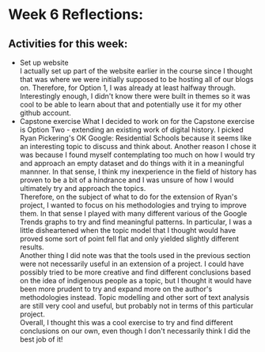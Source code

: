 # Week 6 Reflections:

## Activities for this week:  
- Set up website  
I actually set up part of the website earlier in the course since I thought that was where we were initially supposed to be hosting all of our blogs on. Therefore, for Option 1, I was already at least halfway through. Interestingly enough, I didn't know there were built in themes so it was cool to be able to learn about that and potentially use it for my other github account.  
- Capstone exercise
What I decided to work on for the Capstone exercise is Option Two - extending an existing work of digital history. I picked Ryan Pickering's OK Google: Residential Schools because it seems like an interesting topic to discuss and think about. Another reason I chose it was because I found myself contemplating too much on how I would try and approach an empty dataset and do things with it in a meaningful mannner. In that sense, I think my inexperience in the field of history has proven to be a bit of a hindrance and I was unsure of how I would ultimately try and approach the topics.  
Therefore, on the subject of what to do for the extension of Ryan's project, I wanted to focus on his methodologies and trying to improve them. In that sense I played with many different various of the Google Trends graphs to try and find meaningful patterns. In particular, I was a little disheartened when the topic model that I thought would have proved some sort of point fell flat and only yielded slightly different results.   
Another thing I did note was that the tools used in the previous section were not necessarily useful in an extension of a project. I could have possibly tried to be more creative and find different conclusions based on the idea of indigenous people as a topic, but I thought it would have been more prudent to try and expand more on the author's methodologies instead. Topic modelling and other sort of text analysis are still very cool and useful, but probably not in terms of this particular project.  
Overall, I thought this was a cool exercise to try and find different conclusions on our own, even though I don't necessarily think I did the best job of it!  
